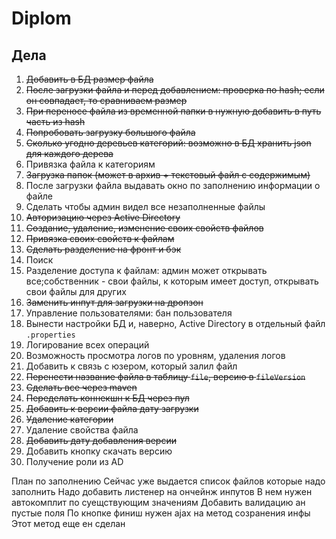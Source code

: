 # Diplom

## Дела
 1. ~~Добавить в БД размер файла~~
 2. ~~После загрузки файла и перед добавлением: проверка по hash; если он совпадает, то сравниваем размер~~
 3. ~~При переносе файла из временной папки в нужную добавить в путь часть из hash~~
 4. ~~Попробовать загрузку большого файла~~
 5. ~~Сколько угодно деревьев категорий: возможно в БД хранить json для каждого дерева~~
 6. Привязка файла к категориям
 7. ~~Загрузка папок (может в архив + текстовый файл с содержимым)~~
 8. После загрузки файла выдавать окно по заполнению информации о файле
 9. Сделать чтобы админ видел все незаполненные файлы
 10. ~~Авторизацию через Active Directory~~
 11. ~~Создание, удаление, изменение своих свойств файлов~~
 12. ~~Привязка своих свойств к файлам~~
 13. ~~Сделать разделение на фронт и бэк~~
 14. Поиск
 15. Разделение доступа к файлам: админ может открывать все;собственник - свои файлы, к которым имеет доступ, открывать свои файлы для других
 16. ~~Заменить инпут для загрузки на дропзон~~
 17. Управление пользователями: бан пользователя
 18. Вынести настройки БД и, наверно, Active Directory в отдельный файл `.properties`
 19. Логирование всех операций
 20. Возможность просмотра логов по уровням, удаления логов
 21. Добавить к связь с юзером, который залил файл
 22. ~~Перенести название файла в таблицу `file`, версию в `fileVersion`~~
 23. ~~Сделать все через maven~~
 24. ~~Переделать коннекшн к БД через пул~~
 25. ~~Добавить к версии файла дату загрузки~~
 26. ~~Удаление категории~~
 27. Удаление свойства файла
 28. ~~Добавить дату добавления версии~~
 29. Добавить кнопку скачать версию
 30. Получение роли из AD
 
 План по заполнению
 Сейчас уже выдается список файлов которые надо заполнить
 Надо добавить листенер на ончейнж инпутов
 В нем нужен автокомплит по суещствующим значениям
 Добавить валидацию ан пустые поля
 По кнопке финиш нужен ajax на метод созранения инфы
 Этот метод еще ен сделан